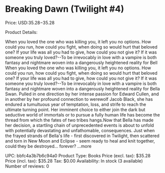 # Breaking Dawn (Twilight #4)

Price: USD:$35.28-$35.28

Product Details:

When you loved the one who was killing you, it left you no options. How could you run, how could you fight, when doing so would hurt that beloved one? If your life was all you had to give, how could you not give it? If it was someone you truly loved?--To be irrevocably in love with a vampire is both fantasy and nightmare woven into a dangerously heightened reality for Bell When you loved the one who was killing you, it left you no options. How could you run, how could you fight, when doing so would hurt that beloved one? If your life was all you had to give, how could you not give it? If it was someone you truly loved?--To be irrevocably in love with a vampire is both fantasy and nightmare woven into a dangerously heightened reality for Bella Swan. Pulled in one direction by her intense passion for Edward Cullen, and in another by her profound connection to werewolf Jacob Black, she has endured a tumultuous year of temptation, loss, and strife to reach the ultimate turning point. Her imminent choice to either join the dark but seductive world of immortals or to pursue a fully human life has become the thread from which the fates of two tribes hangs.Now that Bella has made her decision, a startling chain of unprecedented events is about to unfold with potentially devastating and unfathomable, consequences. Just when the frayed strands of Bella's life - first discovered in Twilight, then scattered and torn in New Moon and Eclipse - seem ready to heal and knit together, could they be destroyed... forever? ...more

UPC: bbfc4a3b7b6c94a0
Product Type: Books
Price (excl. tax): $35.28
Price (incl. tax): $35.28
Tax: $0.00
Availability: In stock (3 available)
Number of reviews: 0